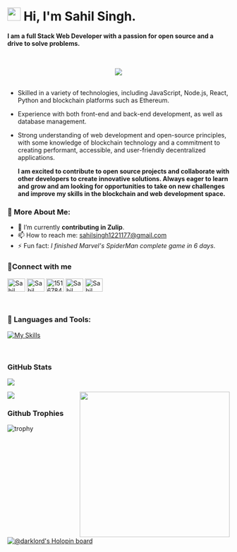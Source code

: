 
# <img src="https://raw.githubusercontent.com/iampavangandhi/iampavangandhi/master/gifs/Hi.gif" width="30px"> Hi, I'm Sahil Singh. 

<b> I am a full Stack Web Developer with a passion for open source and a drive to solve problems. </b> <br />  
  <br> 
<div align="center">
  <img src="https://user-images.githubusercontent.com/96344003/214637120-b8b0a72b-b530-489d-a3cf-d257613db0c5.gif" >
</div>
  <br/>
  
- Skilled in a variety of technologies, including JavaScript, Node.js, React, Python and blockchain platforms such as Ethereum. <br />
- Experience with both front-end and back-end development, as well as database management. <br />
- Strong understanding of web development and open-source principles, with some knowledge of blockchain technology and a commitment to creating performant, accessible, and user-friendly decentralized applications.
  <br />
  
   <b>I am excited to contribute to open source projects and collaborate with other developers to create innovative solutions. Always eager to learn and grow and am looking for opportunities to take on new challenges and improve my skills in the blockchain and web development space. </b>
   
   
### 🧐 More About Me:

- 🌱 I’m currently **contributing in Zulip**. 
- 📫 How to reach me:
<a href="mailto:sahilsingh1221177@gmail.com"> sahilsingh1221177@gmail.com </a>
- ⚡ Fun fact: *I finished Marvel's SpiderMan complete game in 6 days*.



### 🔗Connect with me
<p align="left">
<a href="https://twitter.com/SahilSi68634530r" target="blank"><img align="center" src="https://raw.githubusercontent.com/rahuldkjain/github-profile-readme-generator/master/src/images/icons/Social/twitter.svg" alt="Sahil Singh" height="30" width="40" /></a>
<a href="https://www.linkedin.com/in/sahil-singh-6a11b6229/" target="blank"><img align="center" src="https://raw.githubusercontent.com/rahuldkjain/github-profile-readme-generator/master/src/images/icons/Social/linked-in-alt.svg" alt="Sahil Singh" height="30" width="40" /></a>
<a href="https://stackoverflow.com/users/15167842/sahil-singh" target="blank"><img align="center" src="https://raw.githubusercontent.com/rahuldkjain/github-profile-readme-generator/master/src/images/icons/Social/stack-overflow.svg" alt="15167842" height="30" width="40" /></a>
<a href="https://www.instagram.com/sahil177a/" target="blank"><img align="center" src="https://raw.githubusercontent.com/rahuldkjain/github-profile-readme-generator/master/src/images/icons/Social/instagram.svg" alt="Sahil Singh" height="30" width="40" /></a>
  <a href="discordapp.com/users/709360514995585044/" target="blank"><img align="center" src="https://raw.githubusercontent.com/rahuldkjain/github-profile-readme-generator/master/src/images/icons/Social/discord.svg" alt="Sahil Singh" height="30" width="40" /></a>
  </p><br>
  
### 🔨 Languages and Tools:
   [![My Skills](https://skillicons.dev/icons?i=js,html,css,c,cpp,bootstrap,bash,docker,express,firebase,git,github,linux,mongodb,discord,mysql,nextjs,nodejs,py,react,solidity,ts)](https://skillicons.dev)
</p> 
<br>

### **GitHub Stats**
<p>
<img src="https://github-readme-stats.vercel.app/api?username=SahilSingh177&theme=blue-green"/>
</p><img src="https://user-images.githubusercontent.com/96344003/198704714-130baaac-5afe-4c83-8e80-7d8f32ac82be.gif" height="330" width="340" align="right"/>
<p>
<img src="https://github-readme-stats.vercel.app/api/top-langs/?username=SahilSingh177&theme=blue-green"/>
</p>

### **Github Trophies**
![trophy](https://github-profile-trophy.vercel.app/?username=SahilSingh177&theme=darkhub&no-bg=true&rank=-C,-B](https://github.com/SahilSingh177/github-profile-trophy))

<br>

[![@darklord's Holopin board](https://holopin.me/darklord)](https://holopin.io/@darklord)

